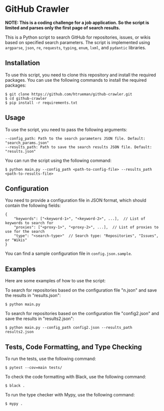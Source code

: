 # GitHub Crawler

**NOTE: This is a coding challenge for a job application. So the script is limited and parses only the first page of search results.**

This is a Python script to search GitHub for repositories, issues, or wikis based on specified search parameters. The script is implemented using `argparse`, `json`, `re`, `requests`, `typing`, `enum`, `lxml`, and `pydantic` libraries.

## Installation

To use this script, you need to clone this repository and install the required packages. You can use the following commands to install the required packages:

```
$ git clone https://github.com/htrueman/github-crawler.git
$ cd github-crawler
$ pip install -r requirements.txt
```

## Usage

To use the script, you need to pass the following arguments:

```
--config_path: Path to the search parameters JSON file. Default: "search_params.json"
--results_path: Path to save the search results JSON file. Default: "results.json"
```

You can run the script using the following command:

```
$ python main.py --config_path <path-to-config-file> --results_path <path-to-results-file>
```

## Configuration

You need to provide a configuration file in JSON format, which should contain the following fields:

```
{
    "keywords": ["<keyword-1>", "<keyword-2>", ...],  // List of keywords to search for
    "proxies": ["<proxy-1>", "<proxy-2>", ...],  // List of proxies to use for the search
    "type": "<search-type>"  // Search type: "Repositories", "Issues", or "Wikis"
}
```

You can find a sample configuration file in `config.json.sample`.

## Examples

Here are some examples of how to use the script:

To search for repositories based on the configuration file "n.json" and save the results in "results.json":

```
$ python main.py
```

To search for repositories based on the configuration file "config2.json" and save the results in "results2.json":

```
$ python main.py --config_path config2.json --results_path results2.json
```

## Tests, Code Formatting, and Type Checking
To run the tests, use the following command:
```
$ pytest --cov=main tests/
```
To check the code formatting with Black, use the following command:
```
$ black .
```
To run the type checker with Mypy, use the following command:
```
$ mypy .
```
